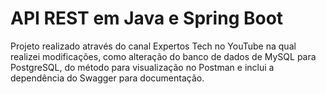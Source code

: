 <h1>API REST em Java e Spring Boot </h1>
Projeto realizado através do canal Expertos Tech no YouTube na qual realizei modificações, como alteração do banco de dados de MySQL para PostgreSQL, do método para visualização no Postman e inclui a dependência do Swagger para documentação.
